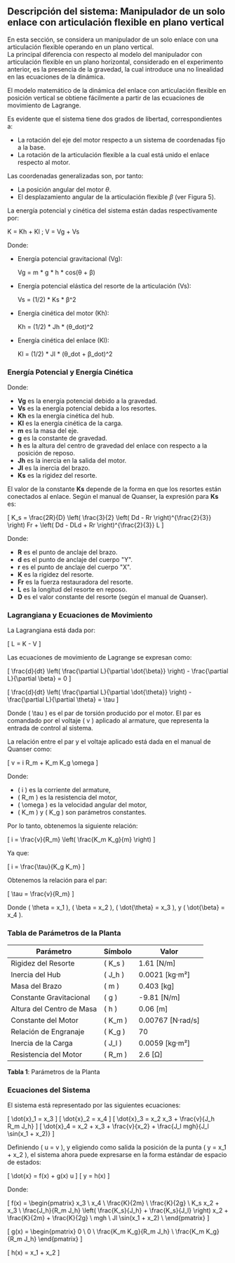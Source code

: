 ## Descripción del sistema: Manipulador de un solo enlace con articulación flexible en plano vertical

En esta sección, se considera un manipulador de un solo enlace con una articulación flexible operando en un plano vertical.  
La principal diferencia con respecto al modelo del manipulador con articulación flexible en un plano horizontal, considerado en el experimento anterior, es la presencia de la gravedad, la cual introduce una no linealidad en las ecuaciones de la dinámica.

El modelo matemático de la dinámica del enlace con articulación flexible en posición vertical se obtiene fácilmente a partir de las ecuaciones de movimiento de Lagrange.

Es evidente que el sistema tiene dos grados de libertad, correspondientes a:

- La rotación del eje del motor respecto a un sistema de coordenadas fijo a la base.
- La rotación de la articulación flexible a la cual está unido el enlace respecto al motor.

Las coordenadas generalizadas son, por tanto:

- La posición angular del motor $\theta$.
- El desplazamiento angular de la articulación flexible $\beta$ (ver Figura 5).

La energía potencial y cinética del sistema están dadas respectivamente por:


K = Kh + Kl ; V = Vg + Vs

Donde:

- Energía potencial gravitacional (Vg):

  Vg = m * g * h * cos(θ + β)

- Energía potencial elástica del resorte de la articulación (Vs):

  Vs = (1/2) * Ks * β^2

- Energía cinética del motor (Kh):

  Kh = (1/2) * Jh * (θ_dot)^2

- Energía cinética del enlace (Kl):

  Kl = (1/2) * Jl * (θ_dot + β_dot)^2

### Energía Potencial y Energía Cinética

Donde:
- **Vg** es la energía potencial debido a la gravedad.
- **Vs** es la energía potencial debida a los resortes.
- **Kh** es la energía cinética del hub.
- **Kl** es la energía cinética de la carga.
- **m** es la masa del eje.
- **g** es la constante de gravedad.
- **h** es la altura del centro de gravedad del enlace con respecto a la posición de reposo.
- **Jh** es la inercia en la salida del motor.
- **Jl** es la inercia del brazo.
- **Ks** es la rigidez del resorte.

El valor de la constante **Ks** depende de la forma en que los resortes están conectados al enlace. Según el manual de Quanser, la expresión para **Ks** es:

\[
K_s = \frac{2R}{D} \left( \frac{3}{2} \left( Dd - Rr \right)^{\frac{2}{3}} \right) Fr + \left( Dd - DLd + Rr \right)^{\frac{2}{3}} L
\]

Donde:
- **R** es el punto de anclaje del brazo.
- **d** es el punto de anclaje del cuerpo "Y".
- **r** es el punto de anclaje del cuerpo "X".
- **K** es la rigidez del resorte.
- **Fr** es la fuerza restauradora del resorte.
- **L** es la longitud del resorte en reposo.
- **D** es el valor constante del resorte (según el manual de Quanser).

### Lagrangiana y Ecuaciones de Movimiento

La Lagrangiana está dada por:

\[
L = K - V
\]

Las ecuaciones de movimiento de Lagrange se expresan como:

\[
\frac{d}{dt} \left( \frac{\partial L}{\partial \dot{\beta}} \right) - \frac{\partial L}{\partial \beta} = 0
\]

\[
\frac{d}{dt} \left( \frac{\partial L}{\partial \dot{\theta}} \right) - \frac{\partial L}{\partial \theta} = \tau
\]

Donde \( \tau \) es el par de torsión producido por el motor. El par es comandado por el voltaje \( v \) aplicado al armature, que representa la entrada de control al sistema.

La relación entre el par y el voltaje aplicado está dada en el manual de Quanser como:

\[
v = i R_m + K_m K_g \omega
\]

Donde:
- \( i \) es la corriente del armature,
- \( R_m \) es la resistencia del motor,
- \( \omega \) es la velocidad angular del motor,
- \( K_m \) y \( K_g \) son parámetros constantes.

Por lo tanto, obtenemos la siguiente relación:

\[
i = \frac{v}{R_m} \left( \frac{K_m K_g}{m} \right)
\]

Ya que:

\[
i = \frac{\tau}{K_g K_m}
\]

Obtenemos la relación para el par:

\[
\tau = \frac{v}{R_m}
\]

Donde \( \theta = x_1 \), \( \beta = x_2 \), \( \dot{\theta} = x_3 \), y \( \dot{\beta} = x_4 \).

### Tabla de Parámetros de la Planta

| Parámetro               | Símbolo   | Valor           |
|-------------------------|-----------|-----------------|
| Rigidez del Resorte      | \( K_s \) | 1.61 [N/m]      |
| Inercia del Hub          | \( J_h \) | 0.0021 [kg·m²]  |
| Masa del Brazo           | \( m \)   | 0.403 [kg]      |
| Constante Gravitacional  | \( g \)   | -9.81 [N/m]     |
| Altura del Centro de Masa| \( h \)   | 0.06 [m]        |
| Constante del Motor      | \( K_m \) | 0.00767 [N·rad/s]|
| Relación de Engranaje    | \( K_g \) | 70              |
| Inercia de la Carga      | \( J_l \) | 0.0059 [kg·m²]  |
| Resistencia del Motor    | \( R_m \) | 2.6 [Ω]         |

**Tabla 1**: Parámetros de la Planta

### Ecuaciones del Sistema

El sistema está representado por las siguientes ecuaciones:

\[
\dot{x}_1 = x_3
\]
\[
\dot{x}_2 = x_4
\]
\[
\dot{x}_3 = x_2 x_3 + \frac{v}{J_h R_m J_h}
\]
\[
\dot{x}_4 = x_2 + x_3 + \frac{v}{x_2} + \frac{J_l mgh}{J_l \sin(x_1 + x_2)}
\]

Definiendo \( u = v \), y eligiendo como salida la posición de la punta \( y = x_1 + x_2 \), el sistema ahora puede expresarse en la forma estándar de espacio de estados:

\[
\dot{x} = f(x) + g(x) u
\]
\[
y = h(x)
\]

Donde:

\[
f(x) =
\begin{pmatrix}
x_3 \\
x_4 \\
\frac{K}{2m} \\
\frac{K}{2g} \\
K_s x_2 + x_3 \\
\frac{J_h}{R_m J_h} \left( \frac{K_s}{J_h} + \frac{K_s}{J_l} \right) x_2 + \frac{K}{2m} + \frac{K}{2g} \\
mgh \\
Jl \sin(x_1 + x_2) \\
\end{pmatrix}
\]

\[
g(x) =
\begin{pmatrix}
0 \\
0 \\
\frac{K_m K_g}{R_m J_h} \\
\frac{K_m K_g}{R_m J_h}
\end{pmatrix}
\]

\[
h(x) = x_1 + x_2
\]

